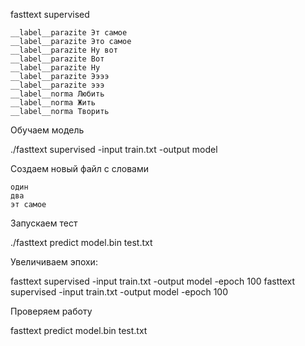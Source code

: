 fasttext supervised


````
__label__parazite Эт самое
__label__parazite Это самое
__label__parazite Ну вот
__label__parazite Вот
__label__parazite Ну
__label__parazite Ээээ
__label__parazite эээ
__label__norma Любить
__label__norma Жить
__label__norma Творить
````

Обучаем модель

./fasttext supervised -input train.txt -output model

Создаем новый файл с словами

````
один
два
эт самое
````

Запускаем тест

./fasttext predict model.bin test.txt


Увеличиваем эпохи:

fasttext supervised -input train.txt -output model -epoch 100
fasttext supervised -input train.txt -output model -epoch 100



Проверяем работу

fasttext predict model.bin test.txt